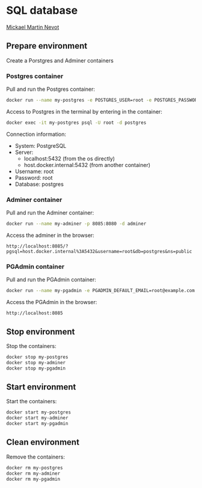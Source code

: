 # SQL database

[Mickael Martin Nevot](https://mickael-martin-nevot.com/institut-g4/sql/)

## Prepare environment

Create a Porstgres and Adminer containers

### Postgres container

Pull and run the Postgres container:

```bash
docker run --name my-postgres -e POSTGRES_USER=root -e POSTGRES_PASSWORD=root -e POSTGRES_DB=postgres -p 5432:5432 -d postgres
```

Access to Postgres in the terminal by entering in the container:

```bash
docker exec -it my-postgres psql -U root -d postgres
```

Connection information:
  - System: PostgreSQL
  - Server: 
    - localhost:5432 (from the os directly)
    - host.docker.internal:5432 (from another container)
  - Username: root
  - Password: root
  - Database: postgres

### Adminer container

Pull and run the Adminer container:

```bash
docker run --name my-adminer -p 8085:8080 -d adminer
```

Access the adminer in the browser:

```url
http://localhost:8085/?pgsql=host.docker.internal%3A5432&username=root&db=postgres&ns=public
```

<!-- ### DBeaver container

Pull and run the DBeaver container:

```bash
docker run --name my-dbeaver --rm -ti -p 8085:8978 -d dbeaver/cloudbeaver -v /opt/cloudbeaver/workspace
```

Access the DBeaver in the browser:

```url
http://localhost:8085
``` -->

### PGAdmin container

Pull and run the PGAdmin container:

```bash
docker run --name my-pgadmin -e PGADMIN_DEFAULT_EMAIL=root@example.com -e PGADMIN_DEFAULT_PASSWORD=root -p 8085:80 -d dpage/pgadmin4
```

Access the PGAdmin in the browser:

```url
http://localhost:8085
```

## Stop environment

Stop the containers:

```bash
docker stop my-postgres
docker stop my-adminer
docker stop my-pgadmin
```

## Start environment

Start the containers:

```bash
docker start my-postgres
docker start my-adminer
docker start my-pgadmin
```

## Clean environment

Remove the containers:

```bash
docker rm my-postgres
docker rm my-adminer
docker rm my-pgadmin
```
